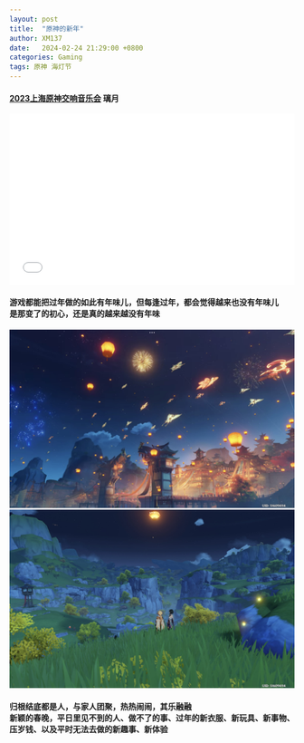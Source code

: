 ```yaml
---
layout: post
title:  "原神的新年"
author: XM137
date:   2024-02-24 21:29:00 +0800
categories: Gaming
tags: 原神 海灯节
---
```

#### [2023上海原神交响音乐会][videolink] 璃月 <br>
<div style="position: relative; padding: 30% 45%;">
<iframe style="position: absolute; width: 100%; height: 100%; left: 0; top: 0;" src="//player.bilibili.com/player.html?aid=452355251&bvid=BV1Rj411p7b1&cid=1368101999&p=16&as_wide=1&high_quality=1&danmaku=0&t=129.9" scrolling="no" border="0" frameborder="no" framespacing="0" allowfullscreen="true">
</iframe>
</div>
<!--
https://www.bilibili.com/video/BV1Rj411p7b1/?t=158.9&p=16
https://www.bilibili.com/video/BV1Rj411p7b1/?t=137.1&p=16
-->

#### 游戏都能把过年做的如此有年味儿，但每逢过年，都会觉得越来也没有年味儿<br> 是那变了的初心，还是真的越来越没有年味<br>

![Screenshot_2024-02-24-20-37-05-592_com.miHoYo.ys.mi.jpg](/assets/Daily-image/20240224/Screenshot_2024-02-24-20-37-05-592_com.miHoYo.ys.mi.jpg) <br>
![Screenshot_2024-02-24-21-28-47-987_com.miHoYo.ys.mi.jpg](/assets/Daily-image/20240224/Screenshot_2024-02-24-21-28-47-987_com.miHoYo.ys.mi.jpg) <br>
#### 归根结底都是人，与家人团聚，热热闹闹，其乐融融 <br> 新颖的春晚，平日里见不到的人、做不了的事、过年的新衣服、新玩具、新事物、压岁钱、以及平时无法去做的新趣事、新体验 <br>

[videolink]:https://www.bilibili.com/video/BV1Rj411p7b1/?t=2700.7